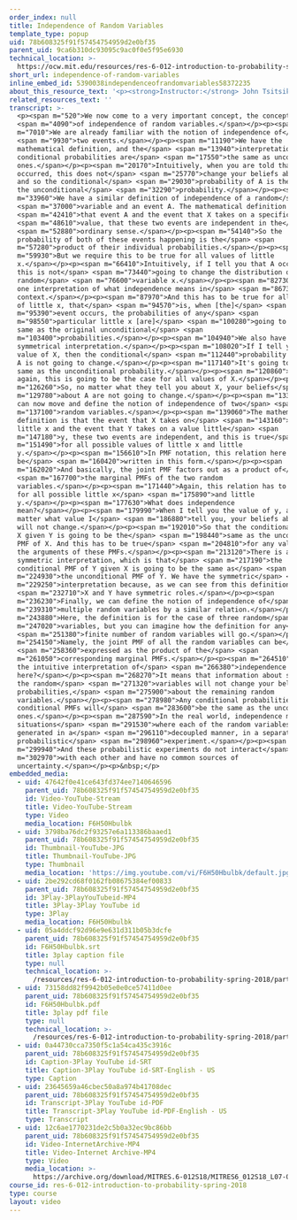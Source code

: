 ```yaml
---
order_index: null
title: Independence of Random Variables
template_type: popup
uid: 78b608325f91f57454754959d2e0bf35
parent_uid: 9ca6b310dc93095c9ac0f0e5f95e6930
technical_location: >-
  https://ocw.mit.edu/resources/res-6-012-introduction-to-probability-spring-2018/part-i-the-fundamentals/independence-of-random-variables
short_url: independence-of-random-variables
inline_embed_id: 5390038independenceofrandomvariables58372235
about_this_resource_text: '<p><strong>Instructor:</strong> John Tsitsiklis</p>'
related_resources_text: ''
transcript: >-
  <p><span m="520">We now come to a very important concept, the concept</span>
  <span m="4090">of independence of random variables.</span></p><p><span
  m="7010">We are already familiar with the notion of independence of</span>
  <span m="9930">two events.</span></p><p><span m="11190">We have the
  mathematical definition, and the</span> <span m="13940">interpretation is that
  conditional probabilities are</span> <span m="17550">the same as unconditional
  ones.</span></p><p><span m="20170">Intuitively, when you are told that B
  occurred, this does not</span> <span m="25770">change your beliefs about A,
  and so the conditional</span> <span m="29030">probability of A is the same as
  the unconditional</span> <span m="32290">probability.</span></p><p><span
  m="33960">We have a similar definition of independence of a random</span>
  <span m="37000">variable and an event A. The mathematical definition is</span>
  <span m="42410">that event A and the event that X takes on a specific</span>
  <span m="48610">value, that these two events are independent in the</span>
  <span m="52880">ordinary sense.</span></p><p><span m="54140">So the
  probability of both of these events happening is the</span> <span
  m="57280">product of their individual probabilities.</span></p><p><span
  m="59930">But we require this to be true for all values of little
  x.</span></p><p><span m="66410">Intuitively, if I tell you that A occurred,
  this is not</span> <span m="73440">going to change the distribution of the
  random</span> <span m="76600">variable x.</span></p><p><span m="82730">This is
  one interpretation of what independence means in</span> <span m="86730">this
  context.</span></p><p><span m="87970">And this has to be true for all values
  of little x, that</span> <span m="94570">is, when [the]</span> <span
  m="95390">event occurs, the probabilities of any</span> <span
  m="98550">particular little x [are]</span> <span m="100280">going to be the
  same as the original unconditional</span> <span
  m="103400">probabilities.</span></p><p><span m="104940">We also have a
  symmetrical interpretation.</span></p><p><span m="108020">If I tell you the
  value of X, then the conditional</span> <span m="112440">probability of event
  A is not going to change.</span></p><p><span m="117140">It's going to be the
  same as the unconditional probability.</span></p><p><span m="120860">And
  again, this is going to be the case for all values of X.</span></p><p><span
  m="126260">So, no matter what they tell you about X, your beliefs</span> <span
  m="129780">about A are not going to change.</span></p><p><span m="133820">We
  can now move and define the notion of independence of two</span> <span
  m="137100">random variables.</span></p><p><span m="139060">The mathematical
  definition is that the event that X takes on</span> <span m="143160">a value
  little x and the event that Y takes on a value little</span> <span
  m="147180">y, these two events are independent, and this is true</span> <span
  m="151490">for all possible values of little x and little
  y.</span></p><p><span m="156610">In PMF notation, this relation here can
  be</span> <span m="160420">written in this form.</span></p><p><span
  m="162020">And basically, the joint PMF factors out as a product of</span>
  <span m="167700">the marginal PMFs of the two random
  variables.</span></p><p><span m="171440">Again, this relation has to be true
  for all possible little x</span> <span m="175890">and little
  y.</span></p><p><span m="177630">What does independence
  mean?</span></p><p><span m="179990">When I tell you the value of y, and no
  matter what value I</span> <span m="186880">tell you, your beliefs about X
  will not change.</span></p><p><span m="192010">So that the conditional PMF of
  X given Y is going to be the</span> <span m="198440">same as the unconditional
  PMF of X. And this has to be true</span> <span m="204810">for any values of
  the arguments of these PMFs.</span></p><p><span m="213120">There is also a
  symmetric interpretation, which is that</span> <span m="217190">the
  conditional PMF of Y given X is going to be the same as</span> <span
  m="224930">the unconditional PMF of Y. We have the symmetric</span> <span
  m="229250">interpretation because, as we can see from this definition,</span>
  <span m="232710">X and Y have symmetric roles.</span></p><p><span
  m="236230">Finally, we can define the notion of independence of</span> <span
  m="239310">multiple random variables by a similar relation.</span></p><p><span
  m="243880">Here, the definition is for the case of three random</span> <span
  m="247020">variables, but you can imagine how the definition for any</span>
  <span m="251380">finite number of random variables will go.</span></p><p><span
  m="254150">Namely, the joint PMF of all the random variables can be</span>
  <span m="258360">expressed as the product of the</span> <span
  m="261050">corresponding marginal PMFs.</span></p><p><span m="264510">What is
  the intuitive interpretation of</span> <span m="266380">independence
  here?</span></p><p><span m="268270">It means that information about some of
  the random</span> <span m="271320">variables will not change your beliefs, the
  probabilities,</span> <span m="275900">about the remaining random
  variables.</span></p><p><span m="278980">Any conditional probabilities and any
  conditional PMFs will</span> <span m="283600">be the same as the unconditional
  ones.</span></p><p><span m="287590">In the real world, independence models
  situations</span> <span m="291530">where each of the random variables is
  generated in a</span> <span m="296110">decoupled manner, in a separate
  probabilistic</span> <span m="298960">experiment.</span></p><p><span
  m="299940">And these probabilistic experiments do not interact</span> <span
  m="302970">with each other and have no common sources of
  uncertainty.</span></p><p>&nbsp;</p>
embedded_media:
  - uid: 47642f0e41ce643fd374ee7140646596
    parent_uid: 78b608325f91f57454754959d2e0bf35
    id: Video-YouTube-Stream
    title: Video-YouTube-Stream
    type: Video
    media_location: F6H50Hbulbk
  - uid: 3798ba76dc2f93257e6a113386baaed1
    parent_uid: 78b608325f91f57454754959d2e0bf35
    id: Thumbnail-YouTube-JPG
    title: Thumbnail-YouTube-JPG
    type: Thumbnail
    media_location: 'https://img.youtube.com/vi/F6H50Hbulbk/default.jpg'
  - uid: 2be292cd68f0162fb08675384ef00833
    parent_uid: 78b608325f91f57454754959d2e0bf35
    id: 3Play-3PlayYouTubeid-MP4
    title: 3Play-3Play YouTube id
    type: 3Play
    media_location: F6H50Hbulbk
  - uid: 05a4ddcf92d96e9e631d311b05b3dcfe
    parent_uid: 78b608325f91f57454754959d2e0bf35
    id: F6H50Hbulbk.srt
    title: 3play caption file
    type: null
    technical_location: >-
      /resources/res-6-012-introduction-to-probability-spring-2018/part-i-the-fundamentals/independence-of-random-variables/F6H50Hbulbk.srt
  - uid: 73158dd82f9942b05e0e0ce57411d0ee
    parent_uid: 78b608325f91f57454754959d2e0bf35
    id: F6H50Hbulbk.pdf
    title: 3play pdf file
    type: null
    technical_location: >-
      /resources/res-6-012-introduction-to-probability-spring-2018/part-i-the-fundamentals/independence-of-random-variables/F6H50Hbulbk.pdf
  - uid: 0a44730cca7350f5c1a54ca435c3916c
    parent_uid: 78b608325f91f57454754959d2e0bf35
    id: Caption-3Play YouTube id-SRT
    title: Caption-3Play YouTube id-SRT-English - US
    type: Caption
  - uid: 23645659a46cbec50a8a974b41708dec
    parent_uid: 78b608325f91f57454754959d2e0bf35
    id: Transcript-3Play YouTube id-PDF
    title: Transcript-3Play YouTube id-PDF-English - US
    type: Transcript
  - uid: 12c6ae1770231de2c5b0a32ec9bc86bb
    parent_uid: 78b608325f91f57454754959d2e0bf35
    id: Video-InternetArchive-MP4
    title: Video-Internet Archive-MP4
    type: Video
    media_location: >-
      https://archive.org/download/MITRES.6-012S18/MITRES6_012S18_L07-04_300k.mp4
course_id: res-6-012-introduction-to-probability-spring-2018
type: course
layout: video
---
```

